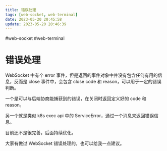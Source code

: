 ```yaml
---
title: 错误处理
tags: [web-socket, web-terminal]
date: 2023-05-20 20:45:58
update: 2023-05-20 20:46:39
---
```

#web-socket #web-terminal 

# 错误处理

WebSocket 中有个 error 事件，但是返回的事件对象中并没有包含任何有用的信息，反而是 close 事件中，会包含 close code 和 reason，可以用于一定的错误判断。

一个是可以与后端协商能捕获到的错误，在关闭时返回定义好的 code 和 reason。

另一个就是类似 k8s exec api 中的 ServiceError，通过一个消息来返回错误信息。

目前还不是很完善，后面持续优化。

大家有做过 WebSocket 错误处理的，也可以给我一点建议。
